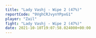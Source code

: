 ```yaml
---
title: "Lady Vashj - Wipe 2 (47%)"
reportCode: "9VghCRJvynYPpxG1"
player: "Zail"
fight: "Lady Vashj - Wipe 2 (47%)"
date: 2021-10-10T19:07:58.024000+00:00
---
```

